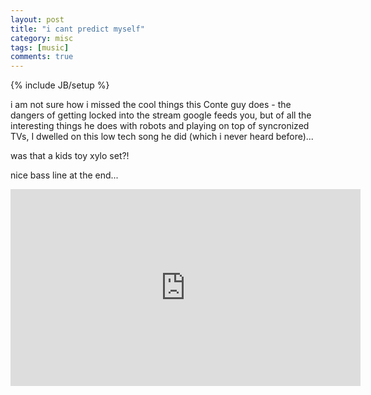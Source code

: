 ```yaml
---
layout: post
title: "i cant predict myself"
category: misc
tags: [music]
comments: true
---
```

{% include JB/setup %}

i am not sure how i missed the cool things this Conte guy does - the dangers of getting locked into the stream google feeds you, but of all the interesting things he does with robots and playing on top of syncronized TVs, I dwelled on this low tech song he did (which i never heard before)...  
  
was that a kids toy xylo set?!  
  
nice bass line at the end...  
  

<iframe width="560" height="315" src="https://www.youtube.com/embed/SW0ulJ5QCcw" frameborder="0" allowfullscreen></iframe>

